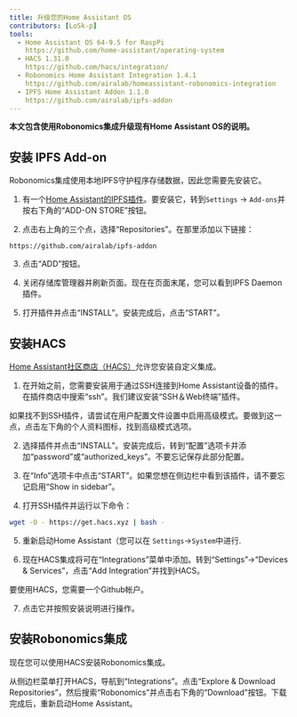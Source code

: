 ```yaml
---
title: 升级您的Home Assistant OS
contributors: [LoSk-p]
tools:   
  - Home Assistant OS 64-9.5 for RaspPi 
    https://github.com/home-assistant/operating-system
  - HACS 1.31.0
    https://github.com/hacs/integration/
  - Robonomics Home Assistant Integration 1.4.1
    https://github.com/airalab/homeassistant-robonomics-integration
  - IPFS Home Assistant Addon 1.1.0
    https://github.com/airalab/ipfs-addon
---
```


**本文包含使用Robonomics集成升级现有Home Assistant OS的说明。**

<robo-wiki-picture src="home-assistant/homeassistant_os.png" />

## 安装 IPFS Add-on


Robonomics集成使用本地IPFS守护程序存储数据，因此您需要先安装它。 

<robo-wiki-video autoplay loop controls :videos="[{src: 'QmdAmUHW9bpTU6sUwBYu4ai4DVJ6nZ5xerjM9exvooGKGq', type:'mp4'}]" />

1. 有一个[Home Assistant的IPFS插件](https://github.com/airalab/ipfs-addon)。要安装它，转到`Settings` -> `Add-ons`并按右下角的“ADD-ON STORE”按钮。

2. 点击右上角的三个点，选择“Repositories”。在那里添加以下链接：

<code-helper copy>

```
https://github.com/airalab/ipfs-addon
```

</code-helper>

3. 点击“ADD”按钮。

4. 关闭存储库管理器并刷新页面。现在在页面末尾，您可以看到IPFS Daemon插件。

5. 打开插件并点击“INSTALL”。安装完成后，点击“START”。

## 安装HACS

[Home Assistant社区商店（HACS）](https://hacs.xyz/)允许您安装自定义集成。

<robo-wiki-video autoplay loop controls :videos="[{src: 'QmYJFpxrww9PRvcAUhdgKufeDbyUFoBZTREZHPgV452kzs', type:'mp4'}]" />

1. 在开始之前，您需要安装用于通过SSH连接到Home Assistant设备的插件。在插件商店中搜索“ssh”。我们建议安装“SSH＆Web终端”插件。

<robo-wiki-note type="warning" title="Warning">

  如果找不到SSH插件，请尝试在用户配置文件设置中启用高级模式。要做到这一点，点击左下角的个人资料图标，找到高级模式选项。

</robo-wiki-note>

2. 选择插件并点击“INSTALL”。安装完成后，转到“配置”选项卡并添加“password”或“authorized_keys”。不要忘记保存此部分配置。

3. 在“Info”选项卡中点击“START”。如果您想在侧边栏中看到该插件，请不要忘记启用“Show in sidebar”。

<robo-wiki-video autoplay loop controls :videos="[{src: 'QmcijfJ45fmW9omB67xWyPKvHhZuwLMTTQ7DBqnyxHUXR1', type:'mp4'}]" />

4. 打开SSH插件并运行以下命令：

<code-helper copy additionalLine="Home Assistant Command Line">

```bash
wget -O - https://get.hacs.xyz | bash -
```

</code-helper>

5. 重新启动Home Assistant（您可以在 `Settings`->`System`中进行.

6. 现在HACS集成将可在“Integrations”菜单中添加。转到“Settings”->“Devices & Services”，点击“Add Integration”并找到HACS。

<robo-wiki-note type="warning" title="Warning">

  要使用HACS，您需要一个Github帐户。

</robo-wiki-note>

7. 点击它并按照安装说明进行操作。 

## 安装Robonomics集成

现在您可以使用HACS安装Robonomics集成。

<robo-wiki-video autoplay loop controls :videos="[{src: 'QmUodGanHyTE8hCJdcCHzvdnmuyVVGvnfTuYvYTPVKhh5d', type:'mp4'}]" />

从侧边栏菜单打开HACS，导航到“Integrations”。点击“Explore & Download Repositories”，然后搜索“Robonomics”并点击右下角的“Download”按钮。下载完成后，重新启动Home Assistant。